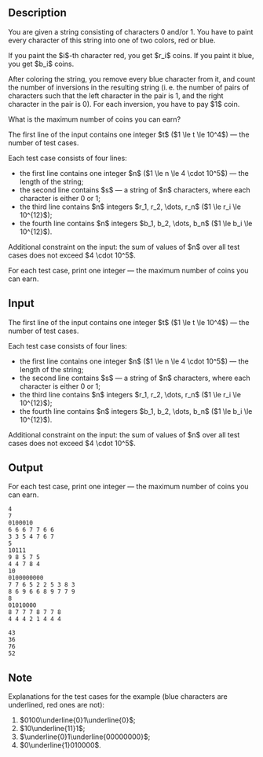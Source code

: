 ## Description

<div><p>You are given a string consisting of characters <span class="tex-font-style-tt">0</span> and/or <span class="tex-font-style-tt">1</span>. You have to paint every character of this string into one of two colors, red or blue.</p><p>If you paint the $i$-th character red, you get $r_i$ coins. If you paint it blue, you get $b_i$ coins.</p><p>After coloring the string, you remove every <span class="tex-font-style-bf">blue</span> character from it, and count the number of inversions in the resulting string (i. e. the number of pairs of characters such that the left character in the pair is <span class="tex-font-style-tt">1</span>, and the right character in the pair is <span class="tex-font-style-tt">0</span>). For each inversion, you have to pay $1$ coin.</p><p>What is the maximum number of coins you can earn?</p></div><div class="input-specification"><p>The first line of the input contains one integer $t$ ($1 \le t \le 10^4$) — the number of test cases.</p><p>Each test case consists of four lines:</p><ul> <li> the first line contains one integer $n$ ($1 \le n \le 4 \cdot 10^5$) — the length of the string; </li><li> the second line contains $s$ — a string of $n$ characters, where each character is either <span class="tex-font-style-tt">0</span> or <span class="tex-font-style-tt">1</span>; </li><li> the third line contains $n$ integers $r_1, r_2, \dots, r_n$ ($1 \le r_i \le 10^{12}$); </li><li> the fourth line contains $n$ integers $b_1, b_2, \dots, b_n$ ($1 \le b_i \le 10^{12}$). </li></ul><p>Additional constraint on the input: the sum of values of $n$ over all test cases does not exceed $4 \cdot 10^5$.</p></div><div class="output-specification"><p>For each test case, print one integer — the maximum number of coins you can earn.</p></div>

## Input

<p>The first line of the input contains one integer $t$ ($1 \le t \le 10^4$) — the number of test cases.</p><p>Each test case consists of four lines:</p><ul> <li> the first line contains one integer $n$ ($1 \le n \le 4 \cdot 10^5$) — the length of the string; </li><li> the second line contains $s$ — a string of $n$ characters, where each character is either <span class="tex-font-style-tt">0</span> or <span class="tex-font-style-tt">1</span>; </li><li> the third line contains $n$ integers $r_1, r_2, \dots, r_n$ ($1 \le r_i \le 10^{12}$); </li><li> the fourth line contains $n$ integers $b_1, b_2, \dots, b_n$ ($1 \le b_i \le 10^{12}$). </li></ul><p>Additional constraint on the input: the sum of values of $n$ over all test cases does not exceed $4 \cdot 10^5$.</p>

## Output

<p>For each test case, print one integer — the maximum number of coins you can earn.</p>





```input1|2,3,4,5,10,11,12,13
4
7
0100010
6 6 6 7 7 6 6
3 3 5 4 7 6 7
5
10111
9 8 5 7 5
4 4 7 8 4
10
0100000000
7 7 6 5 2 2 5 3 8 3
8 6 9 6 6 8 9 7 7 9
8
01010000
8 7 7 7 8 7 7 8
4 4 4 2 1 4 4 4
```




```output1
43
36
76
52
```



## Note

<p>Explanations for the test cases for the example (blue characters are underlined, red ones are not):</p><ol> <li> $0100\underline{0}1\underline{0}$; </li><li> $10\underline{11}1$; </li><li> $\underline{0}1\underline{00000000}$; </li><li> $0\underline{1}010000$. </li></ol>
